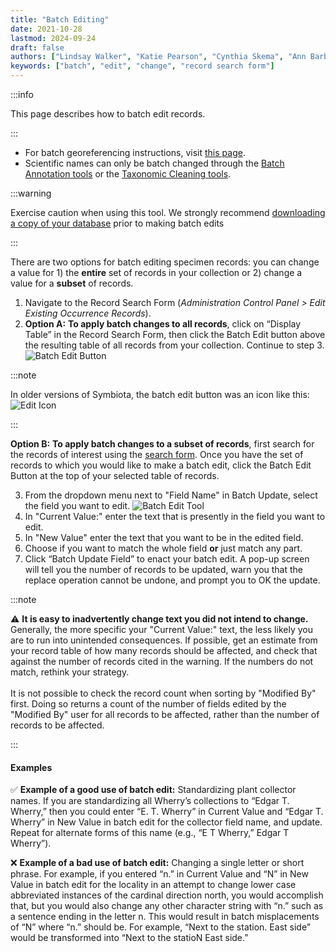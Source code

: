 ```yaml
---
title: "Batch Editing"
date: 2021-10-28
lastmod: 2024-09-24
draft: false
authors: ["Lindsay Walker", "Katie Pearson", "Cynthia Skema", "Ann Barber"]
keywords: ["batch", "edit", "change", "record search form"]
---
```


:::info

This page describes how to batch edit records.

:::

- For batch georeferencing instructions, visit [this page](/docs/Editor_Guide/Georeferencing/batch_georeferencing).
- Scientific names can only be batch changed through the [Batch Annotation tools](/docs/Editor_Guide/Editing_Searching_Records/annotations) or the [Taxonomic Cleaning tools](/docs/Collection_Manager_Guide/Data_Cleaning/taxonomic_cleaning).

:::warning

Exercise caution when using this tool. We strongly recommend [downloading a copy of your database](/docs/Collection_Manager_Guide/Downloading/downloading_copy) prior to making batch edits

:::

There are two options for batch editing specimen records: you can change a value for 1) the **entire** set of records in your collection or 2) change a value for a **subset** of records.

1. Navigate to the Record Search Form (_Administration Control Panel > Edit Existing Occurrence Records_).
2. **Option A:** **To apply batch changes to all records**, click on “Display Table” in the Record Search Form, then click the Batch Edit button above the resulting table of all records from your collection. Continue to step 3. ![Batch Edit Button](/img/batcheditbutton.png)

:::note

In older versions of Symbiota, the batch edit button was an icon like this: ![Edit Icon](/img/editplus_old.png)

:::

**Option B:** **To apply batch changes to a subset of records**, first search for the records of interest using the [search form](/docs/Editor_Guide/Editing_Searching_Records). Once you have the set of records to which you would like to make a batch edit, click the Batch Edit Button at the top of your selected table of records.

3. From the dropdown menu next to "Field Name" in Batch Update, select the field you want to edit.
   ![Batch Edit Tool](/img/batchedittool.png)
4. In "Current Value:" enter the text that is presently in the field you want to edit.
5. In "New Value" enter the text that you want to be in the edited field.
6. Choose if you want to match the whole field **or** just match any part.
7. Click “Batch Update Field” to enact your batch edit. A pop-up screen will tell you the number of records to be updated, warn you that the replace operation cannot be undone, and prompt you to OK the update.

:::note

⚠️ **It is easy to inadvertently change text you did not intend to change.** Generally, the more specific your "Current Value:" text, the less likely you are to run into unintended consequences. If possible, get an estimate from your record table of how many records should be affected, and check that against the number of records cited in the warning. If the numbers do not match, rethink your strategy.<br></br>
It is not possible to check the record count when sorting by "Modified By" first. Doing so returns a count of the number of fields edited by the "Modified By" user for all records to be affected, rather than the number of records to be affected.

:::

#### Examples

✅ **Example of a good use of batch edit:** Standardizing plant collector names. If you are standardizing all Wherry’s collections to “Edgar T. Wherry,” then you could enter “E. T. Wherry” in Current Value and “Edgar T. Wherry” in New Value in batch edit for the collector field name, and update. Repeat for alternate forms of this name (e.g., “E T Wherry,” Edgar T Wherry”).

❌ **Example of a bad use of batch edit:** Changing a single letter or short phrase. For example, if you entered “n.” in Current Value and “N” in New Value in batch edit for the locality in an attempt to change lower case abbreviated instances of the cardinal direction north, you would accomplish that, but you would also change any other character string with “n.” such as a sentence ending in the letter n. This would result in batch misplacements of “N” where “n.” should be. For example, “Next to the station. East side” would be transformed into “Next to the statioN East side.”

